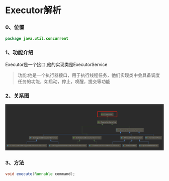 # Executor解析

### 0、位置

```java
package java.util.concurrent
```



### 1、功能介绍

Executor是一个接口,他的实现类是ExecutorService

>  功能:他是一个执行器接口，用于执行线程任务，他们实现类中会具备调度任务的功能，如启动，停止，唤醒，提交等功能

### 2、关系图

![executor](images/executor.jpg)

### 3、方法

```java
void execute(Runnable command);
```



